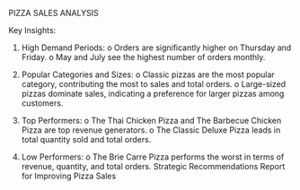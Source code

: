 PIZZA SALES ANALYSIS

Key Insights:
1.	High Demand Periods:
o	Orders are significantly higher on Thursday and Friday.
o	May and July see the highest number of orders monthly.

2.	Popular Categories and Sizes:
o	Classic pizzas are the most popular category, contributing the most to sales and total orders.
o	Large-sized pizzas dominate sales, indicating a preference for larger pizzas among customers.

3.	Top Performers:
o	The Thai Chicken Pizza and The Barbecue Chicken Pizza are top revenue generators.
o	The Classic Deluxe Pizza leads in total quantity sold and total orders.

4.	Low Performers:
o	The Brie Carre Pizza performs the worst in terms of revenue, quantity, and total orders.
Strategic Recommendations Report for Improving Pizza Sales
